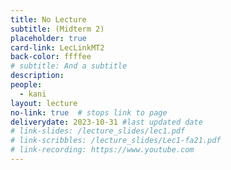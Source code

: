 ```yaml
---
title: No Lecture
subtitle: (Midterm 2) 
placeholder: true
card-link: LecLinkMT2
back-color: ffffee
# subtitle: And a subtitle
description:   
people:
  - kani
layout: lecture
no-link: true  # stops link to page 
deliverydate: 2023-10-31 #last updated date
# link-slides: /lecture_slides/lec1.pdf
# link-scribbles: /lecture_slides/Lec1-fa21.pdf
# link-recording: https://www.youtube.com
---
```


